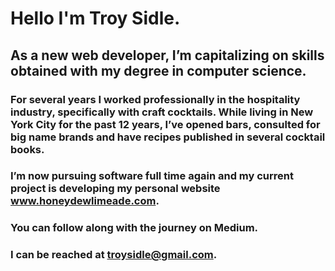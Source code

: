 # Hello I'm Troy Sidle.

## As a new web developer, I’m capitalizing on skills obtained with my degree in computer science.

### For several years I worked professionally in the hospitality industry, specifically with craft cocktails. While living in New York City for the past 12 years, I’ve opened bars, consulted for big name brands and have recipes published in several cocktail books.

### I’m now pursuing software full time again and my current project is developing my personal website www.honeydewlimeade.com.

### You can follow along with the journey on Medium.

### I can be reached at troysidle@gmail.com.
